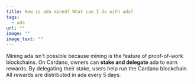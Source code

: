 ```yaml
---
title: How is ada mined? What can I do with ada? 
tags:
  - ada
url: ""
image: ""
image_text: ""
---
```



Mining ada isn't possible because mining is the feature of proof-of-work blockchains. On Cardano, owners can **stake and delegate** ada to earn rewards. By delegating their stake, users help run the Cardano blockchain. All rewards are distributed in ada every 5 days.
